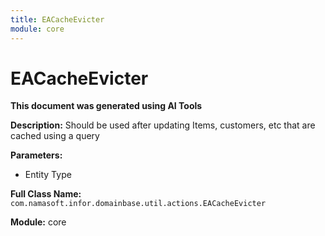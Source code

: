```yaml
---
title: EACacheEvicter
module: core
---
```



<div class='entity-flows'>

# EACacheEvicter

**This document was generated using AI Tools**

**Description:** Should be used after updating Items, customers, etc that are cached using a query

**Parameters:**
- Entity Type

**Full Class Name:** `com.namasoft.infor.domainbase.util.actions.EACacheEvicter`

**Module:** core


</div>

